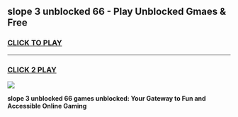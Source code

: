 
## slope 3 unblocked 66 - Play Unblocked Gmaes & Free
<h3>
<a href="https://news.freeplayer.one?title=slope_3_unblocked_66&ref=16F">CLICK TO PLAY</a></h3>
<hr>

<h3>
<a href="https://news.freeplayer.one?title=slope_3_unblocked_66&ref=16F">CLICK 2 PLAY</a>
  
</h3>

<a href="https://news.freeplayer.one?title=slope_3_unblocked_66&ref=16F/"><img src="https://clearcache.store/games.png"></a>


**slope 3 unblocked 66 games unblocked: Your Gateway to Fun and Accessible Online Gaming**
